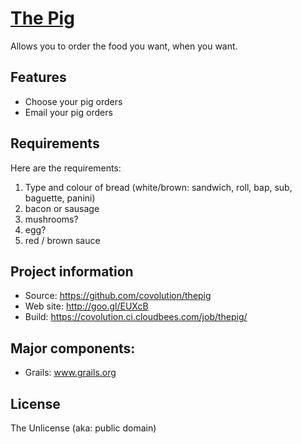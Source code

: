 # [The Pig](http://thepig.covolution.cloudbees.net/)

Allows you to order the food you want, when you want.

## Features

* Choose your pig orders
* Email your pig orders

## Requirements
Here are the requirements:

1. Type and colour of bread (white/brown: sandwich, roll, bap, sub, baguette, panini)
2. bacon or sausage
3. mushrooms?
4. egg?
5. red / brown sauce

## Project information

* Source: https://github.com/covolution/thepig
* Web site: http://goo.gl/EUXcB
* Build: https://covolution.ci.cloudbees.com/job/thepig/

## Major components:

* Grails: www.grails.org

## License

The Unlicense (aka: public domain)
